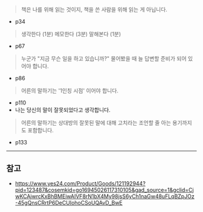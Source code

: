 
> 책은 나를 위해 읽는 것이지, 책을 쓴 사람을 위해 읽는 게 아닙니다.

- p34

> 생각한다 (1분)
> 메모한다 (3분)
> 말해본다 (1분)

- p67


> 누군가 "지금 무슨 일을 하고 있습니까?" 물어봤을 때 늘 답변할 준비가 되어 있어야 합니다.

- p86


> 어른의 말하기는 '1인칭 시점' 이어야 합니다.

- p110
- 나는 당신의 말이 잘못되었다고 생각합니다.


> 어른의 말하기는 상대방의 잘못된 말에 대해 고치라는 조언할 줄 아는 용기까지도 포함합니다.

- p133

---
## 참고
- https://www.yes24.com/Product/Goods/121192944?pid=123487&cosemkid=go16945026117310105&gad_source=1&gclid=CjwKCAjwrcKxBhBMEiwAIVF8rN1bX4My98jsS6yCh1naGw48uFLqBZpJOz-45gQnsCRrtP6DeCUIohoCSoUQAvD_BwE